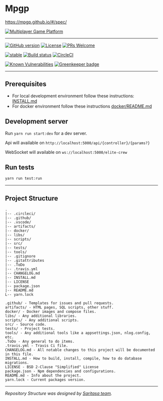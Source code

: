 # Mpgp

https://mpgp.github.io/#/spec/

[![Multiplayer Game Platform](https://sun9-4.userapi.com/c830309/v830309006/7e7bf/GO75bBP796g.jpg)](https://mpgp.github.io/#/spec/)

---

[![GitHub version](https://badge.fury.io/gh/mpgp%2FMpgp.svg)](https://badge.fury.io/gh/mpgp%2FMpgp)
[![License](https://img.shields.io/badge/License-BSD%202--Clause-orange.svg)](LICENSE)
[![PRs Welcome](https://img.shields.io/badge/PRs-welcome-7fa706.svg?longCache=true)](.github/PULL_REQUEST_TEMPLATE.md)

[![stable](https://img.shields.io/badge/stability-stable-blue.svg?longCache=true)](https://github.com/Naereen/badges)
[![Build status](https://api.travis-ci.com/mpgp/Mpgp.svg?branch=master)](https://api.travis-ci.com/mpgp/Mpgp.svg?branch=master)
[![CircleCI](https://circleci.com/gh/mpgp/Mpgp.svg?style=svg)](https://circleci.com/gh/mpgp/Mpgp)

[![Known Vulnerabilities](https://snyk.io/test/github/mpgp/Mpgp/badge.svg?targetFile=package.json)](https://snyk.io/test/github/mpgp/Mpgp?targetFile=package.json) [![Greenkeeper badge](https://badges.greenkeeper.io/mpgp/Mpgp.svg)](https://greenkeeper.io/)

---

## Prerequisites

* For local development environment follow these instructions: [INSTALL.md](INSTALL.md)
* For docker environment follow these instructions [docker/README.md](https://github.com/mpgp/DevOps/tree/master/docker)

## Development server

Run `yarn run start:dev` for a dev server.

Api will available on `http://localhost:5000/api/{controller}/{params?}`

WebSocket will available on `ws://localhost:5000/elite-crew`


## Run tests

```sh
yarn run test:run
```

---

## Project Structure

```
.
|-- .circleci/
|-- .github/
|-- .vscode/
|-- artifacts/
|-- docker/
|-- libs/
|-- scripts/
|-- src/
|-- tests/
|-- tools/
|-- .gitignore
|-- .gitattributes
|-- .ToDo
|-- .travis.yml
|-- CHANGELOG.md
|-- INSTALL.md
|-- LICENSE
|-- package.json
|-- README.md
L-- yarn.lock
```

```
.github/ - Templates for issues and pull requests.
artifacts/ - HTML pages, SQL scripts, other stuff.
docker/ - Docker images and compose files.
libs/ - Any additional libraries.
scripts/ - Any additional scripts.
src/ - Source code.
tests/ - Project tests.
tools/ - Any additional tools like a appsettings.json, nlog.config, etc.
.ToDo - Any general to do items.
.travis.yml - Travis Ci file.
CHANGELOG.md - All notable changes to this project will be documented in this file.
INSTALL.md - How to build, install, compile, how to do database migrations.
LICENSE - BSD 2-Clause "Simplified" License
package.json - Npm dependencies and configurations.
README.md - Info about the project.
yarn.lock - Current packages version.
```

---

*Repository Structure was designed by [Saritasa team](https://github.com/orgs/Saritasa/people).*

